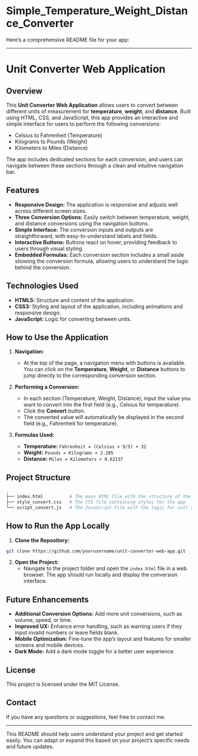 # Simple_Temperature_Weight_Distance_Converter

Here’s a comprehensive README file for your app:

---

# Unit Converter Web Application

## Overview

This **Unit Converter Web Application** allows users to convert between different units of measurement for **temperature**, **weight**, and **distance**. Built using HTML, CSS, and JavaScript, this app provides an interactive and simple interface for users to perform the following conversions:

- Celsius to Fahrenheit (Temperature)
- Kilograms to Pounds (Weight)
- Kilometers to Miles (Distance)

The app includes dedicated sections for each conversion, and users can navigate between these sections through a clean and intuitive navigation bar.

## Features

- **Responsive Design:** The application is responsive and adjusts well across different screen sizes.
- **Three Conversion Options:** Easily switch between temperature, weight, and distance conversions using the navigation buttons.
- **Simple Interface:** The conversion inputs and outputs are straightforward, with easy-to-understand labels and fields.
- **Interactive Buttons:** Buttons react on hover, providing feedback to users through visual styling.
- **Embedded Formulas:** Each conversion section includes a small aside showing the conversion formula, allowing users to understand the logic behind the conversion.

## Technologies Used

- **HTML5:** Structure and content of the application.
- **CSS3:** Styling and layout of the application, including animations and responsive design.
- **JavaScript:** Logic for converting between units.

## How to Use the Application

1. **Navigation:**
   - At the top of the page, a navigation menu with buttons is available. You can click on the **Temperature**, **Weight**, or **Distance** buttons to jump directly to the corresponding conversion section.

2. **Performing a Conversion:**
   - In each section (Temperature, Weight, Distance), input the value you want to convert into the first field (e.g., Celsius for temperature).
   - Click the **Convert** button.
   - The converted value will automatically be displayed in the second field (e.g., Fahrenheit for temperature).

3. **Formulas Used:**
   - **Temperature:** `Fahrenheit = (Celsius × 9/5) + 32`
   - **Weight:** `Pounds = Kilograms × 2.205`
   - **Distance:** `Miles = Kilometers × 0.62137`

## Project Structure

```bash
.
├── index.html          # The main HTML file with the structure of the web app
├── style_convert.css   # The CSS file containing styles for the app
└── script_convert.js   # The JavaScript file with the logic for unit conversions
```

## How to Run the App Locally

1. **Clone the Repository:**

```bash
git clone https://github.com/yourusername/unit-converter-web-app.git
```

2. **Open the Project:**
   - Navigate to the project folder and open the `index.html` file in a web browser. The app should run locally and display the conversion interface.

## Future Enhancements

- **Additional Conversion Options:** Add more unit conversions, such as volume, speed, or time.
- **Improved UX:** Enhance error handling, such as warning users if they input invalid numbers or leave fields blank.
- **Mobile Optimization:** Fine-tune the app’s layout and features for smaller screens and mobile devices.
- **Dark Mode:** Add a dark mode toggle for a better user experience.

## License

This project is licensed under the MIT License.

## Contact

If you have any questions or suggestions, feel free to contact me.

---

This README should help users understand your project and get started easily. You can adapt or expand this based on your project’s specific needs and future updates.
